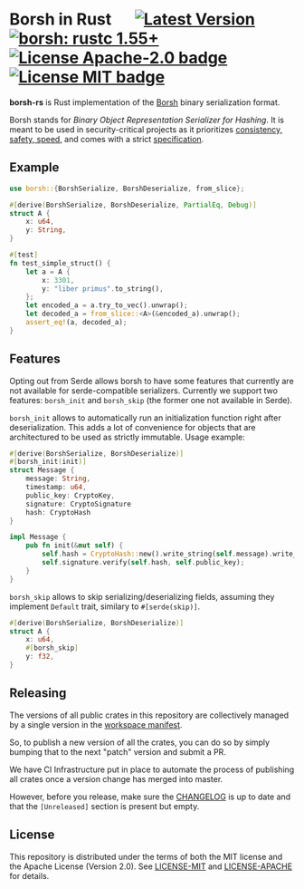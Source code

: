 # Borsh in Rust &emsp; [![Latest Version]][crates.io] [![borsh: rustc 1.55+]][Rust 1.55] [![License Apache-2.0 badge]][License Apache-2.0] [![License MIT badge]][License MIT]

[Borsh]: https://borsh.io
[Latest Version]: https://img.shields.io/crates/v/borsh.svg
[crates.io]: https://crates.io/crates/borsh
[borsh: rustc 1.55+]: https://img.shields.io/badge/rustc-1.55+-lightgray.svg
[Rust 1.55]: https://blog.rust-lang.org/2021/09/09/Rust-1.55.0.html
[License Apache-2.0 badge]: https://img.shields.io/badge/license-Apache2.0-blue.svg
[License Apache-2.0]: https://opensource.org/licenses/Apache-2.0
[License MIT badge]: https://img.shields.io/badge/license-MIT-blue.svg
[License MIT]: https://opensource.org/licenses/MIT

**borsh-rs** is Rust implementation of the [Borsh] binary serialization format.

Borsh stands for _Binary Object Representation Serializer for Hashing_. It is meant to be used in
security-critical projects as it prioritizes [consistency, safety, speed][Borsh], and comes with a
strict [specification](https://github.com/near/borsh#specification).

## Example

```rust
use borsh::{BorshSerialize, BorshDeserialize, from_slice};

#[derive(BorshSerialize, BorshDeserialize, PartialEq, Debug)]
struct A {
    x: u64,
    y: String,
}

#[test]
fn test_simple_struct() {
    let a = A {
        x: 3301,
        y: "liber primus".to_string(),
    };
    let encoded_a = a.try_to_vec().unwrap();
    let decoded_a = from_slice::<A>(&encoded_a).unwrap();
    assert_eq!(a, decoded_a);
}
```

## Features

Opting out from Serde allows borsh to have some features that currently are not available for serde-compatible serializers.
Currently we support two features: `borsh_init` and `borsh_skip` (the former one not available in Serde).

`borsh_init` allows to automatically run an initialization function right after deserialization. This adds a lot of convenience for objects that are architectured to be used as strictly immutable. Usage example:

```rust
#[derive(BorshSerialize, BorshDeserialize)]
#[borsh_init(init)]
struct Message {
    message: String,
    timestamp: u64,
    public_key: CryptoKey,
    signature: CryptoSignature
    hash: CryptoHash
}

impl Message {
    pub fn init(&mut self) {
        self.hash = CryptoHash::new().write_string(self.message).write_u64(self.timestamp);
        self.signature.verify(self.hash, self.public_key);
    }
}
```

`borsh_skip` allows to skip serializing/deserializing fields, assuming they implement `Default` trait, similary to `#[serde(skip)]`.

```rust
#[derive(BorshSerialize, BorshDeserialize)]
struct A {
    x: u64,
    #[borsh_skip]
    y: f32,
}
```

## Releasing

The versions of all public crates in this repository are collectively managed by a single version in the [workspace manifest](https://github.com/near/borsh-rs/blob/master/Cargo.toml).

So, to publish a new version of all the crates, you can do so by simply bumping that to the next "patch" version and submit a PR.

We have CI Infrastructure put in place to automate the process of publishing all crates once a version change has merged into master.

However, before you release, make sure the [CHANGELOG](CHANGELOG.md) is up to date and that the `[Unreleased]` section is present but empty.

## License

This repository is distributed under the terms of both the MIT license and the Apache License (Version 2.0).
See [LICENSE-MIT](LICENSE-MIT) and [LICENSE-APACHE](LICENSE-APACHE) for details.

